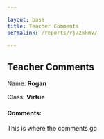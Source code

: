 ```yaml
---

layout: base
title: Teacher Comments
permalink: /reports/rj72xkmv/

---
```


## Teacher Comments

Name: **Rogan**

Class: **Virtue**

#### Comments:

This is where the comments go
